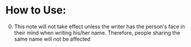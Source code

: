 How to Use:
=============

0. This note will not take effect unless the writer has the person's face in their mind when writing his/her name. Therefore, people sharing the same name will not be affected